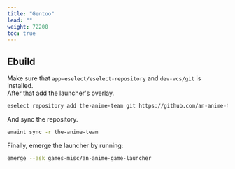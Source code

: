 ```yaml
---
title: "Gentoo"
lead: ""
weight: 72200
toc: true
---
```


## Ebuild

Make sure that `app-eselect/eselect-repository` and `dev-vcs/git` is installed.  
After that add the launcher's overlay.
```sh
eselect repository add the-anime-team git https://github.com/an-anime-team/gentoo-ebuilds.git
```

And sync the repository.
```sh
emaint sync -r the-anime-team
```

Finally, emerge the launcher by running:
```sh
emerge --ask games-misc/an-anime-game-launcher
```
